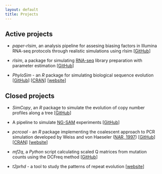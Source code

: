 ```yaml
---
layout: default
title: Projects 
---
```


## Active projects

* *paper-rlsim*, an analysis pipeline for assesing biasing factors in Illumina RNA-seq protocols through realistic simulations using rlsim \[[GitHub](http://bit.ly/rlsim-pl)\]

* *rlsim*, a package for simulating [RNA-seq](http://en.wikipedia.org/wiki/RNA-Seq) library preparation with parameter estimation \[[GitHub](http://bit.ly/rlsim-git)\]

* *PhyloSim* - an *R* package for simulating biological sequence evolution \[[GitHub](https://github.com/sbotond/phylosim)\] \[[CRAN](http://cran.r-project.org/web/packages/phylosim)\] \[[website](http://www.ebi.ac.uk/goldman-srv/phylosim)\]

## Closed projects

* *SimCopy*, an *R* package to simulate the evolution of copy number profiles along a tree \[[GitHub](https://github.com/sbotond/simcopy)\]

* A pipeline to simulate [NG-SAM](http://dx.doi.org/10.1371/journal.pone.0043359) experiments \[[GitHub](https://github.com/sbotond/paper-ng-sam)\]

* *pcrcoal* - an *R* package implementing the coalescent approach to PCR simulation developed by Weiss and von Haeseler ([NAR, 1997](http://www.ncbi.nlm.nih.gov/pmc/articles/PMC146862)) \[[GitHub](https://github.com/sbotond/pcrcoal)\] \[[CRAN](http://cran.r-project.org/web/packages/pcrcoal)\] \[[website](http://www.ebi.ac.uk/goldman-srv/pcrcoal)\]

* *mf2q*, a *Python* script calculating scaled Q matrices from mutation counts using the DCFreq method \[[GitHub](https://github.com/sbotond/mf2q)\]

* *t2prhd* -  a tool to study the patterns of repeat evolution \[[website](http://t2prhd.sourceforge.net/)\]

